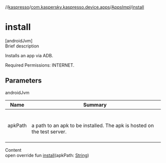 //[kaspresso](../../index.md)/[com.kaspersky.kaspresso.device.apps](../index.md)/[AppsImpl](index.md)/[install](install.md)



# install  
[androidJvm]  
Brief description  




Installs an app via ADB.



Required Permissions: INTERNET.





## Parameters  
  
androidJvm  
  
|  Name|  Summary| 
|---|---|
| apkPath| <br><br>a path to an apk to be installed. The apk is hosted on the test server.<br><br>
  
  
Content  
open override fun [install](install.md)(apkPath: [String](https://kotlinlang.org/api/latest/jvm/stdlib/kotlin/-string/index.html))  



